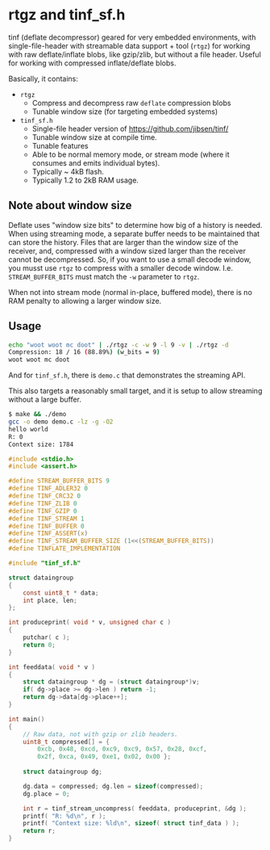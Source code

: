 # rtgz and tinf_sf.h

tinf (deflate decompressor) geared for very embedded environments, with single-file-header with streamable data support + tool (`rtgz`) for working with raw deflate/inflate blobs, like gzip/zlib, but without a file header.  Useful for working with compressed inflate/deflate blobs.

Basically, it contains:
 * `rtgz`
   * Compress and decompress raw `deflate` compression blobs
   * Tunable window size (for targeting embedded systems)
 * `tinf_sf.h`
   * Single-file header version of https://github.com/jibsen/tinf/
   * Tunable window size at compile time.
   * Tunable features
   * Able to be normal memory mode, or stream mode (where it consumes and emits individual bytes).
   * Typically ~ 4kB flash.
   * Typically 1.2 to 2kB RAM usage.

## Note about window size

Deflate uses "window size bits" to determine how big of a history is needed.  When using streaming mode, a separate buffer needs to be maintained that can store the history.  Files that are larger than the window size of the receiver, and, compressed with a window sized larger than the receiver cannot be decompressed.  So, if you want to use a small decode window, you musst use `rtgz` to compress with a smaller decode window.  I.e. `STREAM_BUFFER_BITS` must match the `-w` parameter to `rtgz`.

When not into stream mode (normal in-place, buffered mode), there is no RAM penalty to allowing a larger window size.

## Usage

```sh
echo "woot woot mc doot" | ./rtgz -c -w 9 -l 9 -v | ./rtgz -d
Compression: 18 / 16 (88.89%) (w_bits = 9)
woot woot mc doot
```

And for `tinf_sf.h`, there is `demo.c` that demonstrates the streaming API.

This also targets a reasonably small target, and it is setup to allow streaming without a large buffer.

```sh
$ make && ./demo
gcc -o demo demo.c -lz -g -O2
hello world
R: 0
Context size: 1784
```

```c
#include <stdio.h>
#include <assert.h>

#define STREAM_BUFFER_BITS 9
#define TINF_ADLER32 0
#define TINF_CRC32 0
#define TINF_ZLIB 0
#define TINF_GZIP 0
#define TINF_STREAM 1
#define TINF_BUFFER 0
#define TINF_ASSERT(x)
#define TINF_STREAM_BUFFER_SIZE (1<<(STREAM_BUFFER_BITS))
#define TINFLATE_IMPLEMENTATION

#include "tinf_sf.h"

struct dataingroup
{
	const uint8_t * data;
	int place, len;
};

int produceprint( void * v, unsigned char c )
{
	putchar( c );
	return 0;
}

int feeddata( void * v )
{
	struct dataingroup * dg = (struct dataingroup*)v;
	if( dg->place >= dg->len ) return -1;
	return dg->data[dg->place++];
}

int main()
{
	// Raw data, not with gzip or zlib headers.
	uint8_t compressed[] = {
		0xcb, 0x48, 0xcd, 0xc9, 0xc9, 0x57, 0x28, 0xcf,
		0x2f, 0xca, 0x49, 0xe1, 0x02, 0x00 };
	
	struct dataingroup dg;

	dg.data = compressed; dg.len = sizeof(compressed);
	dg.place = 0;

	int r = tinf_stream_uncompress( feeddata, produceprint, &dg );
	printf( "R: %d\n", r );
	printf( "Context size: %ld\n", sizeof( struct tinf_data ) );
	return r;
}
```
